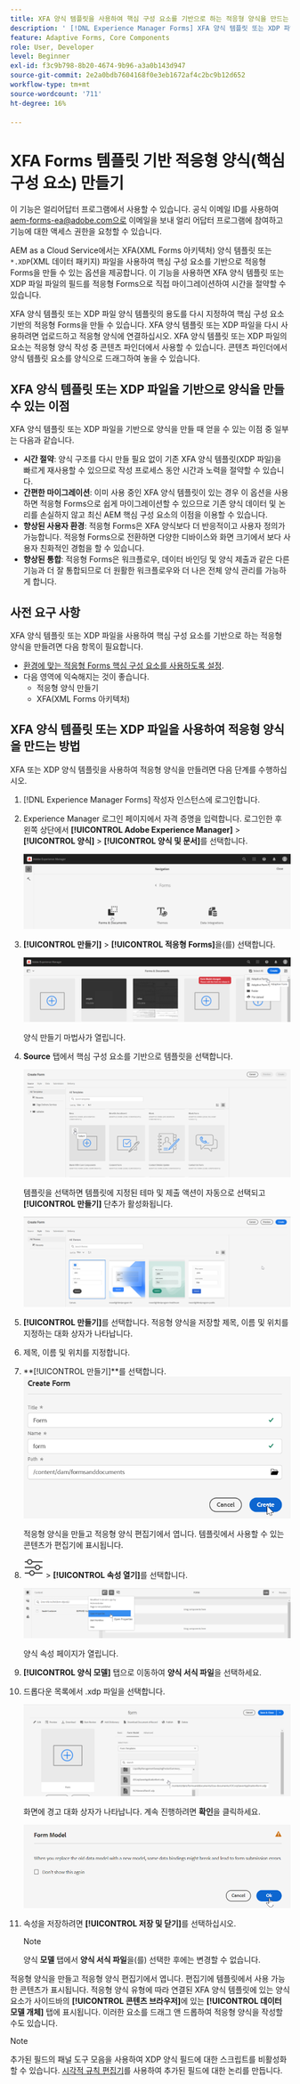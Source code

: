 ```yaml
---
title: XFA 양식 템플릿을 사용하여 핵심 구성 요소를 기반으로 하는 적응형 양식을 만드는 방법
description: ' [!DNL Experience Manager Forms] XFA 양식 템플릿 또는 XDP 파일을 사용하여 적응형 양식을 만드는 방법을 알아봅니다.'
feature: Adaptive Forms, Core Components
role: User, Developer
level: Beginner
exl-id: f3c9b798-8b20-4674-9b96-a3a0b143d947
source-git-commit: 2e2a0bdb7604168f0e3eb1672af4c2bc9b12d652
workflow-type: tm+mt
source-wordcount: '711'
ht-degree: 16%

---
```


# XFA Forms 템플릿 기반 적응형 양식(핵심 구성 요소) 만들기

<span class="preview"> 이 기능은 얼리어답터 프로그램에서 사용할 수 있습니다. 공식 이메일 ID를 사용하여 aem-forms-ea@adobe.com으로 이메일을 보내 얼리 어답터 프로그램에 참여하고 기능에 대한 액세스 권한을 요청할 수 있습니다. </span>

AEM as a Cloud Service에서는 XFA(XML Forms 아키텍처) 양식 템플릿 또는 `*.XDP`(XML 데이터 패키지) 파일을 사용하여 핵심 구성 요소를 기반으로 적응형 Forms을 만들 수 있는 옵션을 제공합니다. 이 기능을 사용하면 XFA 양식 템플릿 또는 XDP 파일 파일의 필드를 적응형 Forms으로 직접 마이그레이션하여 시간을 절약할 수 있습니다.

XFA 양식 템플릿 또는 XDP 파일 양식 템플릿의 용도를 다시 지정하여 핵심 구성 요소 기반의 적응형 Forms을 만들 수 있습니다. XFA 양식 템플릿 또는 XDP 파일을 다시 사용하려면 업로드하고 적응형 양식에 연결하십시오. XFA 양식 템플릿 또는 XDP 파일의 요소는 적응형 양식 작성 중 콘텐츠 파인더에서 사용할 수 있습니다. 콘텐츠 파인더에서 양식 템플릿 요소를 양식으로 드래그하여 놓을 수 있습니다.

## XFA 양식 템플릿 또는 XDP 파일을 기반으로 양식을 만들 수 있는 이점

XFA 양식 템플릿 또는 XDP 파일을 기반으로 양식을 만들 때 얻을 수 있는 이점 중 일부는 다음과 같습니다.

* **시간 절약**: 양식 구조를 다시 만들 필요 없이 기존 XFA 양식 템플릿(XDP 파일)을 빠르게 재사용할 수 있으므로 작성 프로세스 동안 시간과 노력을 절약할 수 있습니다.
* **간편한 마이그레이션**: 이미 사용 중인 XFA 양식 템플릿이 있는 경우 이 옵션을 사용하면 적응형 Forms으로 쉽게 마이그레이션할 수 있으므로 기존 양식 데이터 및 논리를 손실하지 않고 최신 AEM 핵심 구성 요소의 이점을 이용할 수 있습니다.
* **향상된 사용자 환경**: 적응형 Forms은 XFA 양식보다 더 반응적이고 사용자 정의가 가능합니다. 적응형 Forms으로 전환하면 다양한 디바이스와 화면 크기에서 보다 사용자 친화적인 경험을 할 수 있습니다.
* **향상된 통합**: 적응형 Forms은 워크플로우, 데이터 바인딩 및 양식 제출과 같은 다른 기능과 더 잘 통합되므로 더 원활한 워크플로우와 더 나은 전체 양식 관리를 가능하게 합니다.

## 사전 요구 사항

XFA 양식 템플릿 또는 XDP 파일을 사용하여 핵심 구성 요소를 기반으로 하는 적응형 양식을 만들려면 다음 항목이 필요합니다.

* [환경에 맞는 적응형 Forms 핵심 구성 요소를 사용하도록 설정](enable-adaptive-forms-core-components.md).
* 다음 영역에 익숙해지는 것이 좋습니다.
   * 적응형 양식 만들기
   * XFA(XML Forms 아키텍처)

## XFA 양식 템플릿 또는 XDP 파일을 사용하여 적응형 양식을 만드는 방법

XFA 또는 XDP 양식 템플릿을 사용하여 적응형 양식을 만들려면 다음 단계를 수행하십시오.

1. [!DNL Experience Manager Forms] 작성자 인스턴스에 로그인합니다.
1. Experience Manager 로그인 페이지에서 자격 증명을 입력합니다. 로그인한 후 왼쪽 상단에서 **[!UICONTROL Adobe Experience Manager]** > **[!UICONTROL 양식]** > **[!UICONTROL 양식 및 문서]**&#x200B;를 선택합니다.

   ![Forms 및 문서](/help/forms/assets/create-fdm.png)

1. **[!UICONTROL 만들기]** > **[!UICONTROL 적응형 Forms]**&#x200B;을(를) 선택합니다.

   ![적응형 양식 만들기](/help/forms/assets/create-af.png)

   양식 만들기 마법사가 열립니다.
1. **Source** 탭에서 핵심 구성 요소를 기반으로 템플릿을 선택합니다.

   ![템플릿 선택](/help/forms/assets/select-template.png)

   템플릿을 선택하면 템플릿에 지정된 테마 및 제출 액션이 자동으로 선택되고 **[!UICONTROL 만들기]** 단추가 활성화됩니다.

   ![테마 선택](/help/forms/assets/select-form-theme.png)

1. **[!UICONTROL 만들기]**&#x200B;를 선택합니다. 적응형 양식을 저장할 제목, 이름 및 위치를 지정하는 대화 상자가 나타납니다.
1. 제목, 이름 및 위치를 지정합니다.
1. **[!UICONTROL 만들기]**를 선택합니다.
   ![이름 및 제목 제공](/help/forms/assets/create-form.png)

   적응형 양식을 만들고 적응형 양식 편집기에서 엽니다. 템플릿에서 사용할 수 있는 콘텐츠가 편집기에 표시됩니다.
1. ![페이지 정보](/help/forms/assets/Smock_Properties_18_N.svg) > **[!UICONTROL 속성 열기]**&#x200B;를 선택합니다.

   ![속성 열기](/help/forms/assets/form-properties.png)

   양식 속성 페이지가 열립니다.
1. **[!UICONTROL 양식 모델]** 탭으로 이동하여 **양식 서식 파일**&#x200B;을 선택하세요.
1. 드롭다운 목록에서 .xdp 파일을 선택합니다.

   ![XDP 파일 선택](/help/forms/assets/select-xdp-file.png)

   화면에 경고 대화 상자가 나타납니다. 계속 진행하려면 **확인**&#x200B;을 클릭하세요.

   ![경고 대화 상자](/help/forms/assets/fdm-warning.png)

1. 속성을 저장하려면 **[!UICONTROL 저장 및 닫기]**&#x200B;를 선택하십시오.

   >[!NOTE]
   >
   > 양식 **모델** 탭에서 **양식 서식 파일**&#x200B;을(를) 선택한 후에는 변경할 수 없습니다.


적응형 양식을 만들고 적응형 양식 편집기에서 엽니다. 편집기에 템플릿에서 사용 가능한 콘텐츠가 표시됩니다.  적응형 양식 유형에 따라 연결된 XFA 양식 템플릿에 있는 양식 요소가 사이드바의 **[!UICONTROL 콘텐츠 브라우저]**&#x200B;에 있는 **[!UICONTROL 데이터 모델 개체]** 탭에 표시됩니다. 이러한 요소를 드래그 앤 드롭하여 적응형 양식을 작성할 수도 있습니다.

>[!NOTE]
>
> 추가된 필드의 패널 도구 모음을 사용하여 XDP 양식 필드에 대한 스크립트를 비활성화할 수 있습니다. [시각적 규칙 편집기](/help/forms/rule-editor-core-components.md)를 사용하여 추가된 필드에 대한 논리를 만듭니다.

